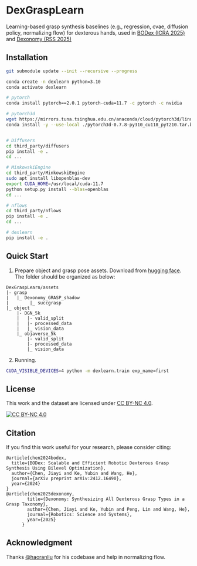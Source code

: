 # DexGraspLearn

Learning-based grasp synthesis baselines (e.g., regression, cvae, diffusion policy, normalizing flow) for dexterous hands, used in [BODex (ICRA 2025)](https://pku-epic.github.io/BODex/) and [Dexonomy (RSS 2025)](https://pku-epic.github.io/Dexonomy/)


## Installation
```bash
git submodule update --init --recursive --progress

conda create -n dexlearn python=3.10 
conda activate dexlearn

# pytorch
conda install pytorch==2.0.1 pytorch-cuda=11.7 -c pytorch -c nvidia 

# pytorch3d
wget https://mirrors.tuna.tsinghua.edu.cn/anaconda/cloud/pytorch3d/linux-64/pytorch3d-0.7.8-py310_cu118_pyt210.tar.bz2
conda install -y --use-local ./pytorch3d-0.7.8-py310_cu118_pyt210.tar.bz2


# Diffusers 
cd third_party/diffusers
pip install -e .
cd ...

# MinkowskiEngine
cd third_party/MinkowskiEngine
sudo apt install libopenblas-dev
export CUDA_HOME=/usr/local/cuda-11.7
python setup.py install --blas=openblas
cd ...

# nflows
cd third_party/nflows
pip install -e .
cd ...

# dexlearn
pip install -e .
```

## Quick Start
1. Prepare object and grasp pose assets. Download from [hugging face](https://huggingface.co/datasets/JiayiChenPKU/Dexonomy). The folder should be organized as below:
```
DexGraspLearn/assets
|- grasp
|   |_ Dexonomy_GRASP_shadow
|        |_ succgrasp
|_ object
    |- DGN_5k
    |   |- valid_split
    |   |- processed_data
    |   |_ vision_data
    |_ objaverse_5k
        |- valid_split
        |- processed_data
        |_ vision_data
```

2. Running. 
```bash
CUDA_VISIBLE_DEVICES=4 python -m dexlearn.train exp_name=first
```

## License

This work and the dataset are licensed under [CC BY-NC 4.0][cc-by-nc].

[![CC BY-NC 4.0][cc-by-nc-image]][cc-by-nc]

[cc-by-nc]: https://creativecommons.org/licenses/by-nc/4.0/
[cc-by-nc-image]: https://licensebuttons.net/l/by-nc/4.0/88x31.png

## Citation

If you find this work useful for your research, please consider citing:
```
@article{chen2024bodex,
  title={BODex: Scalable and Efficient Robotic Dexterous Grasp Synthesis Using Bilevel Optimization},
  author={Chen, Jiayi and Ke, Yubin and Wang, He},
  journal={arXiv preprint arXiv:2412.16490},
  year={2024}
}
@article{chen2025dexonomy,
        title={Dexonomy: Synthesizing All Dexterous Grasp Types in a Grasp Taxonomy},
        author={Chen, Jiayi and Ke, Yubin and Peng, Lin and Wang, He},
        journal={Robotics: Science and Systems},
        year={2025}
      }
```

## Acknowledgment

Thanks [@haoranliu](https://lhrrhl0419.github.io/) for his codebase and help in normalizing flow.